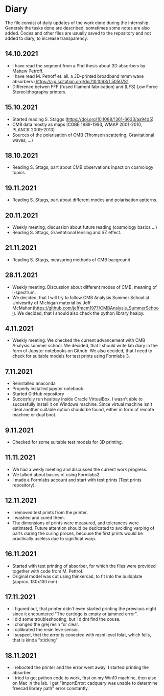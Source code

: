 # Diary

The file consist of daily updates of the work done during the internship. Generaly the tasks done are described, sometimes some notes are also added. Codes and other files are usually saved to the repository and not added to diary, to increase transparency.


## 14.10.2021
- I have read the segment from a Phd thesis about 3D absorbers by Mattew Petroff.
- I have read M. Petroff et. all. a 3D-printed broadband mmm wave absorbers (https://aip.scitation.org/doi/10.1063/1.5050781
- Difference betwen FFF (fused filament fabrication) and (LFS) Low Force Stereolithography printers. 

## 15.10.2021
- Started reading S. Staggs (https://doi.org/10.1088/1361-6633/aa94d5)
- CMB data mostly as maps (COBE 1989-1993, WMAP 2001-2010, PLANCK 2009-2013)
- Sources of the polarisation of CMB (Thomson scattering, Gravitational waves, ...)

## 18.10.2021
- Reading S. Sttags, part about CMB observations inpact on cosmology topics.

## 19.11.2021
- Reading S. Sttags, part about different modes and polarisation aptterns.

## 20.11.2021
- Weekly meeting, discussion about future reading (cosmology basics ...)
- Reading S. Sttags, Gravitational lensing and SZ effect.

## 21.11.2021
- Reading S. Sttags, measuring methods of CMB bacground.


## 28.11.2021 
- Weekly meeting. Discussion about different modes of CMB, meaning of l-spectrum.
- We decided, that I will try to follow CMB Analysis Summer School at Univesrity of Michigan material by Jeff McMahon(https://github.com/jeffmcm1977/CMBAnalysis_SummerSchool). We decided, that I should also check the python library healpy.

## 4.11.2021
- Weekly meeting. We checked the current advancement with CMB Analysis summer school. We decided, that I should write lab diary in the form of Jupyter notebooks on Github. We also decided, that I need to check for suitable models for test prints using Formlabs 3.

## 7.11.2021
- Reinstalled anaconda
- Properly installed jupyter notebook
- Started GitHub repository
- Succesfuly run healpay inside Oracle VirtualBox. I wasn't able to succesfully install it on Windows machine. Since virtual machine isn't ideal another suitable option should be found, either in form of remote machine or dual boot.

## 9.11.2021
- Checked for some suitable test models for 3D printing.

## 11.11.2021
-  We had a wekly meeting and discussed the current work progress. 
-  We talked about basics of using Formlabs2
-  I made a Formlabs account and start with test prints (Test prints repository).

## 12.11.2021
- I removed test prints from the printer.
- I washed and cured them.
- The dimensions of prints were measured, and tolerances were estimated. Future attention should be dedicated to avoiding varping of parts during the curing proces, becouse the first prints would be practically useless due to significat warp.

## 16.11.2021
- Started with test printing of absorber, for which the files were provided together with code from M. Pettrof.
- Original model was cut using thinkercad, to fit into the buildplate (approx. 130x130 mm)

## 17.11.2021
- I figured out, that printer didn't even started printing the prewious night since it encountered "The cartidge is empty or jammed error".
- I did some troubleshooting, but I didnt find the couse.
- I changed the grej resin for clear.
- I calibrated the resin leve sensor.
- I suspect, thet the error is conected with resni level folat, which fells, that is kinda "sticking".

## 18.11.2021
- I rebooted the printer and the error went away. I started printing the absorber.
- I tried to get python code to work, first on my Win10 machine, then also on Mac in the lab. I get  "ImportError: cadquery was unable to determine freecad library path" error constantly.
